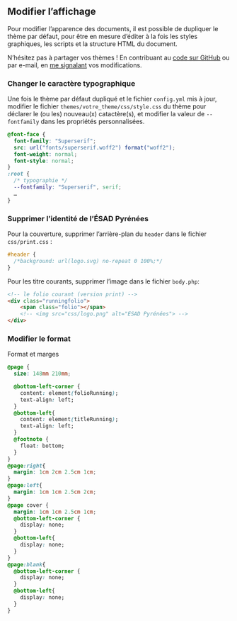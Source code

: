 ## Modifier l’affichage

Pour modifier l’apparence des documents, il est possible de dupliquer le thème par défaut, pour être en mesure d’éditer à la fois les styles graphiques, les scripts et la structure HTML du document.

N’hésitez pas à partager vos thèmes ! En contribuant au [code sur GitHub](https://github.com/esadpyrenees/PageTypeToPrint/) ou par e-mail, en [me signalant](mailto:julien.bidoret@esad-pyrenees.fr) vos modifications.

### Changer le caractère typographique

Une fois le thème par défaut dupliqué et le fichier `config.yml` mis à jour, modifier le fichier `themes/votre_theme/css/style.css` du thème pour déclarer le (ou les) nouveau(x) catactère(s), et modifier la valeur de `--fontfamily` dans les propriétés personnalisées.

```css
@font-face {
  font-family: "Superserif";
  src: url("fonts/superserif.woff2") format("woff2");
  font-weight: normal;
  font-style: normal;
}
:root {
  /* typographie */
  --fontfamily: "Superserif", serif;
  …
}
```
### Supprimer l’identité de l’ÉSAD Pyrénées

Pour la couverture, supprimer l’arrière-plan du `header` dans le fichier `css/print.css` :
```css
#header {
  /*background: url(logo.svg) no-repeat 0 100%;*/
}
```
Pour les titre courants, supprimer l’image dans le fichier `body.php`:
```html
<!-- le folio courant (version print) -->
<div class="runningfolio">
    <span class="folio"></span>
    <!-- <img src="css/logo.png" alt="ESAD Pyrénées"> -->
</div>
```



### Modifier le format
Format et marges
```css
@page {
  size: 148mm 210mm;

  @bottom-left-corner {
    content: element(folioRunning);
    text-align: left;
  }
  @bottom-left{
    content: element(titleRunning);
    text-align: left;
  }
  @footnote {
    float: bottom;
  }
}  
@page:right{
  margin: 1cm 2cm 2.5cm 1cm;
}
@page:left{
  margin: 1cm 1cm 2.5cm 2cm;
}
@page cover {
  margin: 1cm 1cm 2.5cm 1cm;    
  @bottom-left-corner {
    display: none;
  }
  @bottom-left{
    display: none;
  }
}
@page:blank{
  @bottom-left-corner {
    display: none;
  }
  @bottom-left{
    display: none;
  }
}
```
